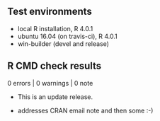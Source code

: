 ## Test environments
* local R installation, R 4.0.1
* ubuntu 16.04 (on travis-ci), R 4.0.1
* win-builder (devel and release)

## R CMD check results

0 errors | 0 warnings | 0 note

* This is an update release.

* addresses CRAN email note and then some :-)

